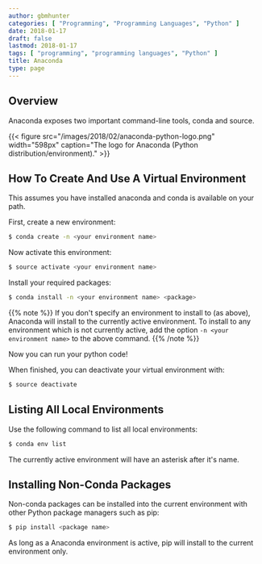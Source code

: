 ```yaml
---
author: gbmhunter
categories: [ "Programming", "Programming Languages", "Python" ]
date: 2018-01-17
draft: false
lastmod: 2018-01-17
tags: [ "programming", "programming languages", "Python" ]
title: Anaconda
type: page
---
```


## Overview

Anaconda exposes two important command-line tools, conda and source.

{{< figure src="/images/2018/02/anaconda-python-logo.png" width="598px" caption="The logo for Anaconda (Python distribution/environment)."  >}}

## How To Create And Use A Virtual Environment

This assumes you have installed anaconda and conda is available on your path.

First, create a new environment:

```sh    
$ conda create -n <your environment name>
```

Now activate this environment:

```sh    
$ source activate <your environment name>
```

Install your required packages:

```sh    
$ conda install -n <your environment name> <package>
```

{{% note %}}
If you don't specify an environment to install to (as above), Anaconda will install to the currently active environment. To install to any environment which is not currently active, add the option `-n <your environment name>` to the above command.
{{% /note %}}

Now you can run your python code!

When finished, you can deactivate your virtual environment with:

```sh    
$ source deactivate
```

## Listing All Local Environments

Use the following command to list all local environments:

```sh    
$ conda env list
```

The currently active environment will have an asterisk after it's name.

## Installing Non-Conda Packages

Non-conda packages can be installed into the current environment with other Python package managers such as pip:

```sh    
$ pip install <package name>
```

As long as a Anaconda environment is active, pip will install to the current environment only.
